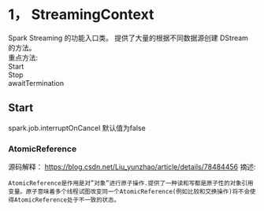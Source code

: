 # 1， StreamingContext
  Spark Streaming 的功能入口类。 提供了大量的根据不同数据源创建 DStream 的方法。   
  重点方法:   
  Start  
  Stop  
  awaitTermination  
  
  
  ## Start 
   
   spark.job.interruptOnCancel 默认值为false 
   
   ### AtomicReference 
   源码解释：
   https://blog.csdn.net/Liu_yunzhao/article/details/78484456 
   摘述: 
```properties
AtomicReference是作用是对”对象”进行原子操作.提供了一种读和写都是原子性的对象引用变量。原子意味着多个线程试图改变同一个AtomicReference(例如比较和交换操作)将不会使得AtomicReference处于不一致的状态。
``` 
    